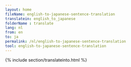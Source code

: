 ```yaml
---
layout: home
fileName: english-to-japanese-sentence-translation
translatein: english_to_japanese
folderName : translate
lang: nl
from: en
to: ja
permalink: /nl/english-to-japanese-sentence-translation
tool: english-to-japanese-sentence-translation
---
```

{% include section/translateinto.html %}